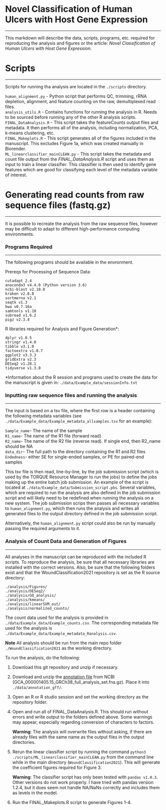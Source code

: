 # Novel Classification of Human Ulcers with Host Gene Expression
---------------------------

This markdown will describe the data, scripts, programs, etc. required for reproducing the 
analysis and figures or the article: *Novel Classification of Human Ulcers with Host Gene Expression*.


# Scripts

---------------------------

Scripts for running tha analysis are located in the `./scripts` directory.

`human_alignment.py` - Python script that performs QC, trimming, rRNA depletion, alignment, and feature 
counting on the raw, demultiplexed read files.   
`analysis_utils.R` - Contains functions for running the analysis in R.
Needs to be sourced before running any of the other R analysis scripts.                      
`FINAL_DataAnalysis.R` - This script takes the featureCounts output files and metadata. 
It then performs all of the analysis, including normalization, PCA, k-means clustering, etc.  
`FINAL_Makeplots.R` - This script generates all of the figures included in the manuscript. 
This excludes Figure 1a, which was created manually in Biorender.      
`ML_linearclassifier_mainCLEAN.py` - This script takes the metadata and count file output from 
the *FINAL_DataAnalysis.R* script and uses them as input to train a linear classifier. This 
classifier is then used to identify gene features which are good for classifying each level
of the metadata variable of interest. 

# Generating read counts from raw sequence files (fastq.gz)

---------------------------

It is possible to recreate the analysis from the raw sequence files, however may be difficult to adapt to
different high-performance computing environments. 

### Programs Required

-----------------
The following programs should be available in the envronment. 

Prereqs for Processing of Sequence Data:
```
cutadapt 2.4
anaconda3 v4.4.0 (Python version 3.6)
ncbi-blast v2.10.0
kraken v2.0.8
sortmerna v2.1
seqtk v1.3
bwa v0.7.16a
samtools v1.10
subread v1.6.2
pigz v2.3.4
```

R libraries required for Analysis and Figure Generation*: 
```
dplyr v1.0.5  
stringr v1.4.0  
tibble v3.1.0  
factoextra v1.0.7  
ggplot2 v3.3.3  
gridExtra v2.3
DESeq2 v1.28.1
tidyverse v1.3.0
```
*Information about the R session and programs used to create the data 
for the manuscript is given in: `./data/Example_data/sessionInfo.txt`

### Inputting raw sequence files and running the analysis

------------------

The input is based on a tsv file, where the first row is a header containing 
the following metadata variables (see 
`./data/Example_data/Example_metadata_allsamples.tsv` for an example): 
  
`Sample_name`- The name of the sample       
`R1_name`- The name of the R1 file (forward read)  
`R2_name`- The name of the R2 file (reverse read). If single end, then R2_name
should be NA  
`data_dir`- The full path to the directory containing the R1 and R2 files   
`Endedness`- either SE for single-ended samples, or PE for paired-end samples  

This tsv file is then read, line-by-line, by the job submission script (which is
used by the TORQUE Resource
Manager to run the jobs) to define the jobs making up the entire batch job
submission. An example of the script is 
located at `./data/Example_data/Submission_script.pbs`. 
Several variables, which are required to run the analysis are also defined in the
job submission script and will likely need to be redefined when running the analysis
on a new system.
The job submission scrips then passes all necessary variables to
`human_alignment.py`, which then runs the analysis 
and writes all generated files to the output directory defined in the job submission script. 

Alternatively, the `human_alignment.py` script could also be run by manually passing the 
required arguments to it. 

### Analysis of Count Data and Generation of Figures

---------------------------------------

All analyses in the manuscript can be reproduced with the included R scripts. 
To reproduce the analysis, be sure that all necessary libraries are installed
with the correct versions. Also, be sure that the following folders exist and
that the WoundClassification2021 repository is set as the R source directory:  

    ./analysis/Figures/  
    ./analysis/DESeq2/      
    ./analysis/GO_analysis/    
    ./analysis/kmeans/    
    ./analysis/linearSVM_out/      
    ./analysis/normalized_counts/   


The count data used for the analysis is provided in `./data/Example_data/Example_counts.csv`. 
The corresponding metadata file used for the analysis is 
`./data/Example_data/Example_metadata_Ranalysis.csv`.

**Note** All analysis should be run from the main repo folder `./WoundClassification2021` as the working directory. 

To run the analysis, do the following: 
1. Download this git repository and unzip if necessary.
2. Download and unzip the 
[annotation file](https://ftp.ncbi.nlm.nih.gov/genomes/all/GCF/000/001/405/GCF_000001405.26_GRCh38/GRCh38_major_release_seqs_for_alignment_pipelines/)
from NCBI (GCA_000001405.15_GRCh38_full_analysis_set.fna.gz). Place it into `./data/annotation_gff/`. 
2. Open an R or R studio session and set the working directory as the repository folder. 
3. Open and run all of FINAL_DataAnalysis.R. This should run without errors and write output to the folders defined above.
Some warnings may appear, especially regarding conversion of characters to factors.  
    
    **Warning**: The analysis will overwrite files without asking, if there are already files with the same name
    as the output files in the output directories.

4. Rerun the linear classifier script by running the command `python3 ./scripts/ML_linearclassifier_mainCLEAN.py`
   from the command line while in the main directory (`WoundClassification2021`). This will generate the coefficient figures
   required for Figure 3.  
   
    **Warning**: The classifier script has only been tested with `pandas v1.0.3`. Other versions do not work properly.
    I have tried with pandas version 1.2.4, but it does seem not handle NA/NaNs correctly and includes them as levels
    in the model. 
   
5. Run the FINAL_Makeplots.R script to generate Figures 1-4. 
